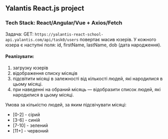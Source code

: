 ## Yalantis React.js project

### Tech Stack: React/Angular/Vue + Axios/Fetch
Задача: 
GET: `https://yalantis-react-school-api.yalantis.com/api/task0/users` повертає масив юзерів. У кожного юзера є наступні поля: id, firstName, lastName, dob (дата народження). 


#### Реалізувати:
1) загрузку юзерів
1) відображення списку місяців
1) підсвітити місяці в залежності від кількості людей, які народилися в цьому місяці.
1) при наведенні на обраний місяць — відобразити список людей, які народилися в цьому місяці.


Умова за кількістю людей, за яким підсвічувати місяці:
* [0-2] - сірий
* [3-6] - синій
* [7-10] - зелений
* [11+] - червоний
